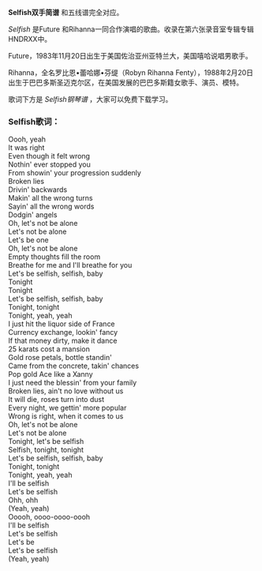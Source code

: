 

**Selfish双手简谱** 和五线谱完全对应。

_Selfish_ 是Future 和Rihanna一同合作演唱的歌曲。收录在第六张录音室专辑专辑HNDRXX中。

Future，1983年11月20日出生于美国佐治亚州亚特兰大，美国嘻哈说唱男歌手。

Rihanna，全名罗比恩•蕾哈娜•芬缇（Robyn Rihanna
Fenty），1988年2月20日出生于巴巴多斯圣迈克尔区，在美国发展的巴巴多斯籍女歌手、演员、模特。

歌词下方是 _Selfish钢琴谱_ ，大家可以免费下载学习。

### Selfish歌词：

Oooh, yeah  
It was right  
Even though it felt wrong  
Nothin' ever stopped you  
From showin' your progression suddenly  
Broken lies  
Drivin' backwards  
Makin' all the wrong turns  
Sayin' all the wrong words  
Dodgin' angels  
Oh, let's not be alone  
Let's not be alone  
Let's be one  
Oh, let's not be alone  
Empty thoughts fill the room  
Breathe for me and I'll breathe for you  
Let's be selfish, selfish, baby  
Tonight  
Tonight  
Let's be selfish, selfish, baby  
Tonight, tonight  
Tonight, yeah, yeah  
I just hit the liquor side of France  
Currency exchange, lookin' fancy  
If that money dirty, make it dance  
25 karats cost a mansion  
Gold rose petals, bottle standin'  
Came from the concrete, takin' chances  
Pop gold Ace like a Xanny  
I just need the blessin' from your family  
Broken lies, ain't no love without us  
It will die, roses turn into dust  
Every night, we gettin' more popular  
Wrong is right, when it comes to us  
Oh, let's not be alone  
Let's not be alone  
Tonight, let's be selfish  
Selfish, tonight, tonight  
Let's be selfish, selfish, baby  
Tonight, tonight  
Tonight, yeah, yeah  
I'll be selfish  
Let's be selfish  
Ohh, ohh  
(Yeah, yeah)  
Ooooh, oooo-oooo-oooh  
I'll be selfish  
Let's be selfish  
Let's be  
Let's be selfish  
(Yeah, yeah)

